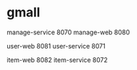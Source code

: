 # gmall
manage-service 8070
manage-web 8080

user-web 8081
user-service 8071

item-web 8082
item-service 8072